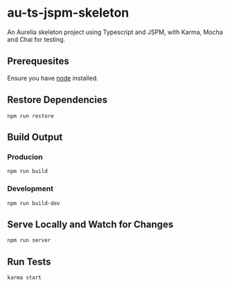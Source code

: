 # au-ts-jspm-skeleton
An Aurelia skeleton project using Typescript and JSPM, with Karma, Mocha and Chai for testing.

## Prerequesites
Ensure you have [node](https://nodejs.org/en/download/) installed.

## Restore Dependencies
```
npm run restore
```

## Build Output

### Producion
```
npm run build
```

### Development
```
npm run build-dev
```

## Serve Locally and Watch for Changes
```
npm run server
```

## Run Tests
```
karma start
```
